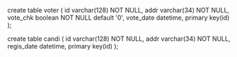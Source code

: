 create table voter (
id varchar(128) NOT NULL,
addr varchar(34) NOT NULL,
vote_chk boolean NOT NULL default '0',
vote_date datetime,
primary key(id)
);

create table candi (
id varchar(128) NOT NULL,
addr varchar(34) NOT NULL,
regis_date datetime,
primary key(id)
);

